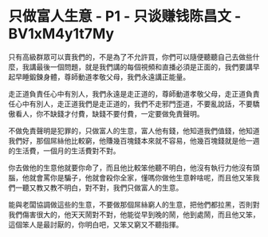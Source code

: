 # 只做富人生意 - P1 - 只谈赚钱陈昌文 - BV1xM4y1t7My

只有高級群眾可以賣我們的，不是為了不允許買，你們可以隨便聽聽自己去做些什麼，我講最後一個問題，就是我們講的每個視頻和直播必須是正面的，我們要講早起早睡鍛鍊身體，尊師動道孝敬父母，我們永遠講正能量。

走正道負責任心中有別人，我們永遠是走正道的，尊師動道孝敬父母，走正道負責任心中有別人，走正道我們是走正道的，我們不走邪門歪道，不要亂說話，不要驕傲看人，你不缺錢才付費，缺錢不要付費，一定要做免責聲明。

不做免責聲明是犯罪的，只做富人的生意，富人他有錢，他知道我們值錢，他知道我們好，那個屌絲他比較窮，他賺幾百塊錢本來就不容易，他幾百塊錢就是他一週的生活費，一個月的生活費對不對。

你去做他的生意他就要你命了，而且他比較笨他聽不明白，他沒有執行力他沒有頭腦，他就會罵你是騙子，他就會殺你全家，懂嗎你做他生意幹啥呢，而且他又笨我們一聽又教又教不明白，對不對，我們只做富人的生意。

能與老闆協調做這些的生意，不要做那個屌絲窮人的生意，把他們都拉黑，否則對我們傷害很大的，他天天鬧對不對，他能從早到晚的鬧，他到處鬧，而且他又笨，這個笨人是最討厭的，你明白吧，又笨又窮又不聽指揮。


